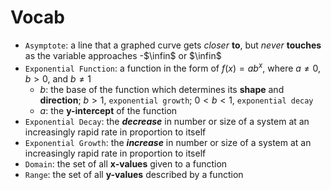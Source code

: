 # Vocab
-  `Asymptote`: a line that a graphed curve gets *closer* **to**, but *never* **touches** as the variable approaches -$\infin$ or $\infin$
- `Exponential Function`: a function in the form of $f(x)=ab^x$, where $a \ne 0$, $b>0$, and $b \ne 1$
	- $b$: the base of the function which determines its **shape** and **direction**; $b>1$, `exponential growth`; $0<b<1$, `exponential decay`
	- $a$: the **y-intercept** of the function
- `Exponential Decay`: the ***decrease*** in number or size of a system at an increasingly rapid rate in proportion to itself
- `Exponential Growth`: the ***increase*** in number or size of a system at an increasingly rapid rate in proportion to itself
- `Domain`: the set of all **x-values** given to a function
- `Range`: the set of all **y-values** described by a function